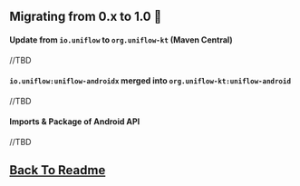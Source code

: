 ## Migrating from 0.x to 1.0 🚧

#### Update from `io.uniflow` to `org.uniflow-kt` (Maven Central)

//TBD

#### `io.uniflow:uniflow-androidx` merged into `org.uniflow-kt:uniflow-android`

//TBD

#### Imports & Package of Android API

//TBD

## [Back To Readme](../Readme.md)
